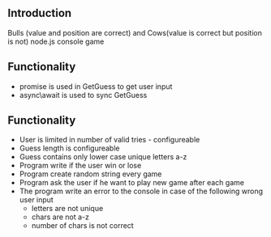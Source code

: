 <h2>Introduction</h2>
Bulls (value and position are correct) and Cows(value is correct but position is not) node.js console game

<h2>Functionality</h2>
<ul>
<li>promise is used in GetGuess to get user input</li>
<li>async\await is used to sync GetGuess</li>
</ul>

<h2>Functionality</h2>
<ul>
<li>User is limited in number of valid tries - configureable</li>
<li>Guess length is configureable</li>
<li>Guess contains only lower case unique letters a-z</li>
<li>Program write if the user win or lose</li>
<li>Program create random string every game</li>
<li>Program ask the user if he want to play new game after each game</li>
<li>The program write an error to the console in case of the following wrong user input
<ul>
<li>letters are not unique</li>
<li>chars are not a-z</li>
<li>number of chars is not correct</li>
</ul>

